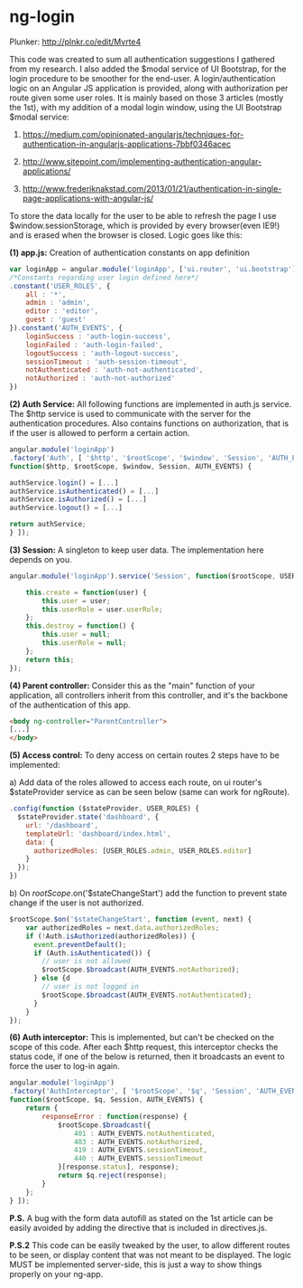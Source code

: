 ng-login
========

Plunker: http://plnkr.co/edit/Mvrte4

This code was created to sum all authentication suggestions I gathered from my research. I also added the $modal service of UI Bootstrap, for the login procedure to be smoother for the end-user. A login/authentication logic on an Angular JS application is provided, along with authorization per route given some user roles. It is mainly based on those 3 articles (mostly the 1st), with my addition of a modal login window, using the UI Bootstrap $modal service: 

1) https://medium.com/opinionated-angularjs/techniques-for-authentication-in-angularjs-applications-7bbf0346acec

2) http://www.sitepoint.com/implementing-authentication-angular-applications/

3) http://www.frederiknakstad.com/2013/01/21/authentication-in-single-page-applications-with-angular-js/

To store the data locally for the user to be able to refresh the page I use $window.sessionStorage, which is provided by every browser(even IE9!) and is erased when the browser is closed. Logic goes like this:

**(1) app.js:** Creation of authentication constants on app definition
```javascript
var loginApp = angular.module('loginApp', ['ui.router', 'ui.bootstrap'])
/*Constants regarding user login defined here*/
.constant('USER_ROLES', {
	all : '*',
	admin : 'admin',
	editor : 'editor',
	guest : 'guest'
}).constant('AUTH_EVENTS', {
	loginSuccess : 'auth-login-success',
	loginFailed : 'auth-login-failed',
	logoutSuccess : 'auth-logout-success',
	sessionTimeout : 'auth-session-timeout',
	notAuthenticated : 'auth-not-authenticated',
	notAuthorized : 'auth-not-authorized'
})
```
**(2) Auth Service:** All following functions are implemented in auth.js service. The $http service is used to communicate with the server for the authentication procedures. Also contains functions on authorization, that is if the user is allowed to perform a certain action.
```javascript
angular.module('loginApp')
.factory('Auth', [ '$http', '$rootScope', '$window', 'Session', 'AUTH_EVENTS', 
function($http, $rootScope, $window, Session, AUTH_EVENTS) {

authService.login() = [...]
authService.isAuthenticated() = [...]
authService.isAuthorized() = [...]
authService.logout() = [...]

return authService;
} ]);
```
**(3) Session:** A singleton to keep user data. The implementation here depends on you. 
```javascript
angular.module('loginApp').service('Session', function($rootScope, USER_ROLES) {

	this.create = function(user) {
		this.user = user;
		this.userRole = user.userRole;
	};
	this.destroy = function() {
		this.user = null;
		this.userRole = null;
	};
	return this;
});
```
**(4) Parent controller:** Consider this as the "main" function of your application, all controllers inherit from this controller, and it's the backbone of the authentication of this app. 
```html
<body ng-controller="ParentController">
[...]
</body>
```
**(5) Access control:** To deny access on certain routes 2 steps have to be implemented:

a) Add data of the roles allowed to access each route, on ui router's $stateProvider service as can be seen below (same can work for ngRoute). 
```javascript
.config(function ($stateProvider, USER_ROLES) {
  $stateProvider.state('dashboard', {
    url: '/dashboard',
    templateUrl: 'dashboard/index.html',
    data: {
      authorizedRoles: [USER_ROLES.admin, USER_ROLES.editor]
    }
  });
})
```
b) On $rootScope.$on('$stateChangeStart') add the function to prevent state change if the user is not authorized. 
```javascript
$rootScope.$on('$stateChangeStart', function (event, next) {
    var authorizedRoles = next.data.authorizedRoles;
    if (!Auth.isAuthorized(authorizedRoles)) {
      event.preventDefault();
      if (Auth.isAuthenticated()) {
        // user is not allowed
        $rootScope.$broadcast(AUTH_EVENTS.notAuthorized);
      } else {d
        // user is not logged in
        $rootScope.$broadcast(AUTH_EVENTS.notAuthenticated);
      }
    }
});
```
**(6) Auth interceptor:** This is implemented, but can't be checked on the scope of this code. After each $http request, this interceptor checks the status code, if one of the below is returned, then it broadcasts an event to force the user to log-in again.
```javascript
angular.module('loginApp')
.factory('AuthInterceptor', [ '$rootScope', '$q', 'Session', 'AUTH_EVENTS',
function($rootScope, $q, Session, AUTH_EVENTS) {
	return {
		responseError : function(response) {
			$rootScope.$broadcast({
				401 : AUTH_EVENTS.notAuthenticated,
				403 : AUTH_EVENTS.notAuthorized,
				419 : AUTH_EVENTS.sessionTimeout,
				440 : AUTH_EVENTS.sessionTimeout
			}[response.status], response);
			return $q.reject(response);
		}
	};
} ]);
```

**P.S.** A bug with the form data autofill as stated on the 1st article can be easily avoided by adding the directive that is included in directives.js. 

**P.S.2** This code can be easily tweaked by the user, to allow different routes to be seen, or display content that was not meant to be displayed. The logic MUST be implemented server-side, this is just a way to show things properly on your ng-app.
